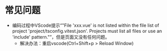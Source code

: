 # 常见问题

- 编码过程中VScode提示“"File 'xxx.vue' is not listed within the file list of project 'project/tsconfig.vitest.json'. Projects must list all files or use an 'include' pattern."”，但是页面又没有任何问题。
  - 解决办法：重启vscode(Ctrl+Shift+p > Reload Window)

